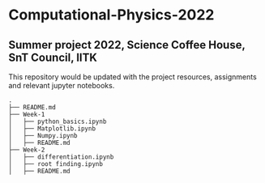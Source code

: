 # Computational-Physics-2022
## Summer project 2022, Science Coffee House, SnT Council, IITK
This repository would be updated with the project resources, assignments and relevant jupyter notebooks.

```
.
├── README.md
├── Week-1
│   ├── python_basics.ipynb
│   ├── Matplotlib.ipynb
│   ├── Numpy.ipynb
│   ├── README.md
├── Week-2
│   ├── differentiation.ipynb
│   ├── root finding.ipynb
│   ├── README.md

```
